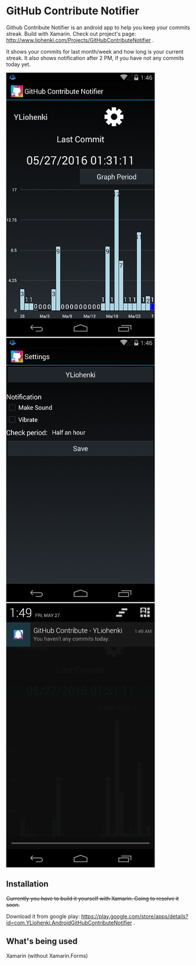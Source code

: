 # GitHub Contribute Notifier
Github Contribute Notifier is an android app to help you keep your commits streak. Build with Xamarin. Check out project's page: http://www.liohenki.com/Projects/GitHubContributeNotifier .

It shows your commits for last month/week and how long is your current streak. It also shows notification after 2 PM, if you have not any commits today yet.

![Screenshot 1](screenshots/screen1.png)
![Screenshot 2](screenshots/screen2.png)
![Screenshot 3](screenshots/screen3.png)

## Installation

~~Currently you have to build it yourself with Xamarin. Going to resolve it soon.~~

Download it from google play: https://play.google.com/store/apps/details?id=com.YLiohenki.AndroidGitHubContributeNotifier .

## What's being used

Xamarin (without Xamarin.Forms)


